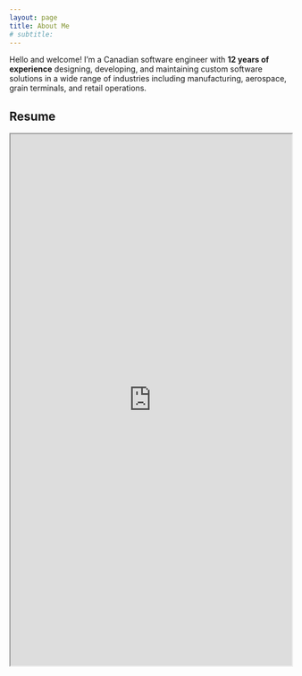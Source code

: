 ```yaml
---
layout: page
title: About Me
# subtitle: 
---
```


Hello and welcome! I’m a Canadian software engineer with __12 years of experience__ designing, developing, and maintaining custom software solutions in a wide range of industries including manufacturing, aerospace, grain terminals, and retail operations.

## Resume

<iframe src="https://drive.google.com/file/d/1bxKAyzpJbiioWlsfdTMITLw3NZPX-aFZ/preview" width="100%" height="950" allow="autoplay"></iframe>
<!-- <iframe src="/resume/" width="100%" height="1000" allow="autoplay"></iframe> -->